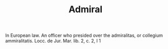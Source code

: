 ---
title: Admiral
letter: A
permalink: "/definitions/admiral.html"
body: In European law. An officer who presided over the admiralitas, or collegium
  ammiralitatis. Locc. de Jur. Mar. lib. 2, c. 2, I 1
published_at: '2018-07-07'
layout: post
---
